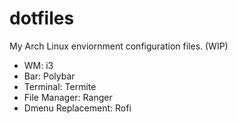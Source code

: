 # dotfiles
My Arch Linux enviornment configuration files. (WIP)
- WM: i3
- Bar: Polybar
- Terminal: Termite
- File Manager: Ranger
- Dmenu Replacement: Rofi  
